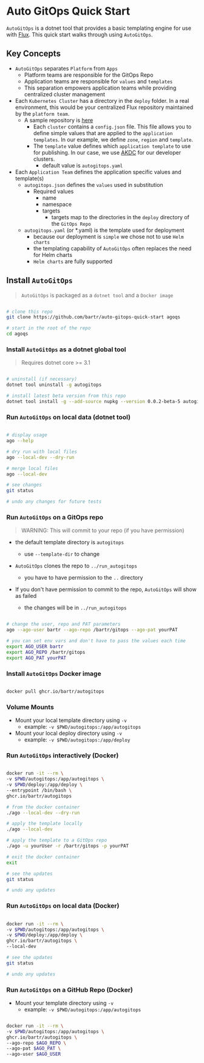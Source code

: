 # Auto GitOps Quick Start

`AutoGitOps` is a dotnet tool that provides a basic templating engine for use with [Flux](https://fluxcd.io/). This quick start walks through using `AutoGitOps`.

## Key Concepts

- `AutoGitOps` separates `Platform` from `Apps`
  - Platform teams are responsible for the GitOps Repo
  - Application teams are responsible for `values` and `templates`
  - This separation empowers application teams while providing centralized cluster management
- Each `Kubernetes Cluster` has a directory in the `deploy` folder. In a real environment, this would be your centralized Flux repository maintained by the `platform team`.
  - A sample repository is [here](https://github.com/bartr/gitops)
    - Each `cluster` contains a `config.json` file. This file allows you to define simple values that are applied to the `application templates`. In our example, we define `zone`, `region` and `template`.
    - The `template` value defines which `application template` to use for publishing. In our case, we use [AKDC](https://github.com/microsoft/kubernetes-developer-cluster-kubeadm) for our developer clusters.
      - default value is `autogitops.yaml`
- Each `Application Team` defines the application specific values and template(s)
  - `autogitops.json` defines the `values` used in substitution
    - Required values
      - name
      - namespace
      - targets
        - targets map to the directories in the `deploy` directory of the `GitOps Repo`
  - `autogitops.yaml` (or *.yaml) is the template used for deployment
    - because our deployment is `simple` we chose not to use `Helm charts`
    - the templating capability of `AutoGitOps` often replaces the need for Helm charts
    - `Helm charts` are fully supported

## Install `AutoGitOps`

> `AutoGitOps` is packaged as a `dotnet tool` and a `Docker image`

```bash

# clone this repo
git clone https://github.com/bartr/auto-gitops-quick-start agoqs

# start in the root of the repo
cd agoqs

```

### Install `AutoGitOps` as a dotnet global tool

> Requires dotnet core >= 3.1

```bash

# uninstall (if necessary)
dotnet tool uninstall -g autogitops

# install latest beta version from this repo
dotnet tool install -g --add-source nupkg --version 0.0.2-beta-5 autogitops

```

### Run `AutoGitOps` on local data (dotnet tool)

```bash

# display usage
ago --help

# dry run with local files
ago --local-dev --dry-run

# merge local files
ago --local-dev

# see changes
git status

# undo any changes for future tests

```

### Run `AutoGitOps` on a GitOps repo

> WARNING: This will commit to your repo (if you have permission)

- the default template directory is `autogitops`
  - use `--template-dir` to change

- `AutoGitOps` clones the repo to `../run_autogitops`
  - you have to have permission to the `..` directory
- If you don't have permission to commit to the repo, `AutoGitOps` will show as failed
  - the changes will be in `../run_autogitops`

```bash

# change the user, repo and PAT parameters
ago --ago-user bartr --ago-repo /bartr/gitops --ago-pat yourPAT

# you can set env vars and don't have to pass the values each time
export AGO_USER bartr
export AGO_REPO /bartr/gitops
export AGO_PAT yourPAT

```

### Install `AutoGitOps` Docker image

```bash

docker pull ghcr.io/bartr/autogitops

```

### Volume Mounts

- Mount your local template directory using `-v`
  - example: `-v $PWD/autogitops:/app/autogitops`
- Mount your local deploy directory using `-v`
  - example: `-v $PWD/autogitops:/app/deploy`

### Run `AutoGitOps` interactively (Docker)

```bash

docker run -it --rm \
-v $PWD/autogitops:/app/autogitops \
-v $PWD/deploy:/app/deploy \
--entrypoint /bin/bash \
ghcr.io/bartr/autogitops

# from the docker container
./ago --local-dev --dry-run

# apply the template locally
./ago --local-dev

# apply the template to a GitOps repo
./ago -u yourUser -r /bartr/gitops -p yourPAT

# exit the docker container
exit

# see the updates
git status

# undo any updates

```

### Run `AutoGitOps` on local data (Docker)

```bash

docker run -it --rm \
-v $PWD/autogitops:/app/autogitops \
-v $PWD/deploy:/app/deploy \
ghcr.io/bartr/autogitops \
--local-dev

# see the updates
git status

# undo any updates

```

### Run `AutoGitOps` on a GitHub Repo (Docker)

- Mount your template directory using `-v`
  - example: `-v $PWD/autogitops:/app/autogitops`

```bash

docker run -it --rm \
-v $PWD/autogitops:/app/autogitops \
ghcr.io/bartr/autogitops \
--ago-repo $AGO_REPO \
--ago-pat $AGO_PAT \
--ago-user $AGO_USER

```
